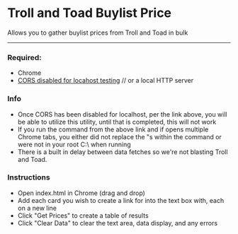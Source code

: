 #  Troll and Toad Buylist Price
Allows you to gather buylist prices from Troll and Toad in bulk

---

### Required:
* Chrome
* [CORS disabled for locahost testing](https://medium.com/@siddhartha.ng/disable-cross-origin-on-chrome-for-localhost-c644b131db19) // or a local HTTP server

### Info
* Once CORS has been disabled for localhost, per the link above, you will be able to utilize this utility, until that is completed, this will not work
* If you run the command from the above link and if opens multiple Chrome tabs, you either did not replace the "s within the command or were not in your root C:\ when running
* There is a built in delay between data fetches so we're not blasting Troll and Toad.

### Instructions
* Open index.html in Chrome (drag and drop)
* Add each card you wish to create a link for into the text box with, each on a new line
* Click "Get Prices" to create a table of results
* Click "Clear Data" to clear the text area, data display, and any errors
